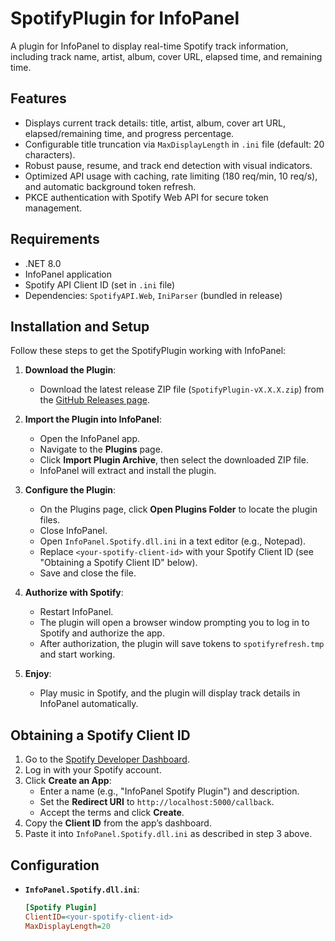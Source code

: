 # SpotifyPlugin for InfoPanel

A plugin for InfoPanel to display real-time Spotify track information, including track name, artist, album, cover URL, elapsed time, and remaining time.

## Features
- Displays current track details: title, artist, album, cover art URL, elapsed/remaining time, and progress percentage.
- Configurable title truncation via `MaxDisplayLength` in `.ini` file (default: 20 characters).
- Robust pause, resume, and track end detection with visual indicators.
- Optimized API usage with caching, rate limiting (180 req/min, 10 req/s), and automatic background token refresh.
- PKCE authentication with Spotify Web API for secure token management.

## Requirements
- .NET 8.0
- InfoPanel application
- Spotify API Client ID (set in `.ini` file)
- Dependencies: `SpotifyAPI.Web`, `IniParser` (bundled in release)

## Installation and Setup
Follow these steps to get the SpotifyPlugin working with InfoPanel:

1. **Download the Plugin**:
   - Download the latest release ZIP file (`SpotifyPlugin-vX.X.X.zip`) from the [GitHub Releases page](https://github.com/your-repo/releases).

2. **Import the Plugin into InfoPanel**:
   - Open the InfoPanel app.
   - Navigate to the **Plugins** page.
   - Click **Import Plugin Archive**, then select the downloaded ZIP file.
   - InfoPanel will extract and install the plugin.

3. **Configure the Plugin**:
   - On the Plugins page, click **Open Plugins Folder** to locate the plugin files.
   - Close InfoPanel.
   - Open `InfoPanel.Spotify.dll.ini` in a text editor (e.g., Notepad).
   - Replace `<your-spotify-client-id>` with your Spotify Client ID (see "Obtaining a Spotify Client ID" below).
   - Save and close the file.

4. **Authorize with Spotify**:
   - Restart InfoPanel.
   - The plugin will open a browser window prompting you to log in to Spotify and authorize the app.
   - After authorization, the plugin will save tokens to `spotifyrefresh.tmp` and start working.

5. **Enjoy**:
   - Play music in Spotify, and the plugin will display track details in InfoPanel automatically.

## Obtaining a Spotify Client ID
1. Go to the [Spotify Developer Dashboard](https://developer.spotify.com/dashboard/).
2. Log in with your Spotify account.
3. Click **Create an App**:
   - Enter a name (e.g., "InfoPanel Spotify Plugin") and description.
   - Set the **Redirect URI** to `http://localhost:5000/callback`.
   - Accept the terms and click **Create**.
4. Copy the **Client ID** from the app’s dashboard.
5. Paste it into `InfoPanel.Spotify.dll.ini` as described in step 3 above.

## Configuration
- **`InfoPanel.Spotify.dll.ini`**:
  ```ini
  [Spotify Plugin]
  ClientID=<your-spotify-client-id>
  MaxDisplayLength=20